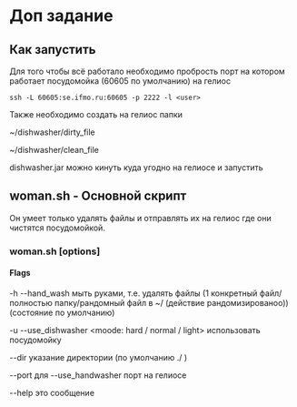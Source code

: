 # Доп задание


## Как запустить
Для того чтобы всё работало необходимо пробрость порт на котором работает посудомойка (60605 по умолчанию) на гелиос
```
ssh -L 60605:se.ifmo.ru:60605 -p 2222 -l <user>
```
Также необходимо создать на гелиос папки 

~/dishwasher/dirty_file

~/dishwasher/clean_file

dishwasher.jar можно кинуть куда угодно на гелиосе и запустить

## woman.sh - Основной скрипт

Он умеет только удалять файлы и отправлять их на гелиос где они чистятся посудомойкой.

### woman.sh [options] <file>

#### Flags

-h --hand_wash  мыть руками, т.е.  удалять файлы (1 конкретный файл/полностью папку/рандомный файл в ~/  (действие рандомизированоо)) (состояние по умолчанию)

-u --use_dishwasher <moode: hard / normal / light>  использовать посудомойку

--dir   указание директории (по умолчанию ./ )

--port <port>   для --use_handwasher порт на гелиосе

--help  это сообщение

